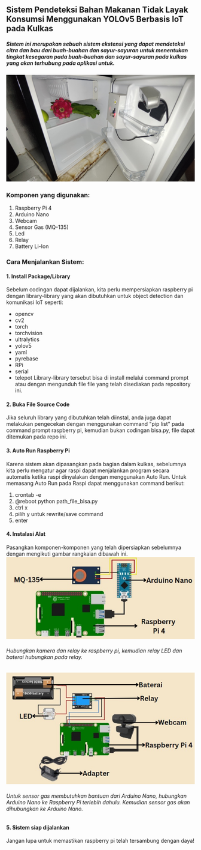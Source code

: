 ## Sistem Pendeteksi Bahan Makanan Tidak Layak Konsumsi Menggunakan YOLOv5 Berbasis IoT pada Kulkas
##### Sistem ini merupakan sebuah sistem ekstensi yang dapat mendeteksi citra dan bau dari buah-buahan dan sayur-sayuran untuk menentukan tingkat kesegaran pada buah-buahan dan sayur-sayuran pada kulkas yang akan terhubung pada aplikasi untuk.
![alt text](https://github.com/fahiraq/SmartFridge/blob/main/alat.jpg?raw=true)
### Komponen yang digunakan:
1. Raspberry Pi 4
2. Arduino Nano
3. Webcam
4. Sensor Gas (MQ-135)
5. Led
6. Relay
7. Battery Li-Ion
### Cara Menjalankan Sistem:
#### 1. Install Package/Library
Sebelum codingan dapat dijalankan, kita perlu mempersiapkan raspberry pi dengan library-library yang akan dibutuhkan untuk object detection dan komunikasi IoT seperti:
- opencv
- cv2
- torch
- torchvision
- ultralytics
- yolov5
- yaml
- pyrebase
- RPi
- serial
- telepot
Library-library tersebut bisa di install melalui command prompt atau dengan mengunduh file file yang telah disediakan pada repository ini.
#### 2. Buka File Source Code
Jika seluruh library yang dibutuhkan telah diinstal, anda juga dapat melakukan pengecekan dengan menggunakan command "pip list" pada command prompt raspberry pi, kemudian bukan codingan bisa.py, file dapat ditemukan pada repo ini.
#### 3. Auto Run Raspberry Pi
Karena sistem akan dipasangkan pada bagian dalam kulkas, sebelumnya kita perlu mengatur agar raspi dapat menjalankan program secara automatis ketika raspi dinyalakan dengan menggunakan Auto Run.
Untuk memasang Auto Run pada Raspi dapat menggunakan command berikut:
1. crontab -e
2. @reboot python path_file_bisa.py
3. ctrl x
4. pilih y untuk rewrite/save command
5. enter
#### 4. Instalasi Alat
Pasangkan komponen-komponen yang telah dipersiapkan sebelumnya dengan mengikuti gambar rangkaian dibawah ini.
![alt text](https://github.com/fahiraq/SmartFridge/blob/main/Rangkaian%20sensor.jpg?raw=true)
###### Hubungkan kamera dan relay ke raspberry pi, kemudian relay LED dan baterai hubungkan pada relay.
![alt text](https://github.com/fahiraq/SmartFridge/blob/main/rangkaian%20LED.jpg?raw=true)
###### Untuk sensor gas membutuhkan bantuan dari Arduino Nano, hubungkan Arduino Nano ke Raspberry Pi terlebih dahulu. Kemudian sensor gas akan dihubungkan ke Arduino Nano.
#### 5. Sistem siap dijalankan 
Jangan lupa untuk memastikan raspberry pi telah tersambung dengan daya!
